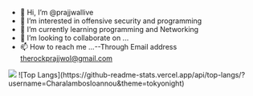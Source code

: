 - 👋 Hi, I’m @prajjwallive
- 👀 I’m interested in offensive security and programming
- 🌱 I’m currently learning programming and Networking
- 💞️ I’m looking to collaborate on ...
- 📫 How to reach me ...--Through Email address therockprajjwol@gmail.com
<img src="https://github-readme-stats.vercel.app/api?username=prajjwallive&&show_icons=true&title_color=ffffff&icon_color=bb2acf&text_color=daf7dc&bg_color=151515">
![Top Langs](https://github-readme-stats.vercel.app/api/top-langs/?username=CharalambosIoannou&theme=tokyonight)

<!---
prajjwallive/prajjwallive is a ✨ special ✨ repository because its `README.md` (this file) appears on your GitHub profile.
You can click the Preview link to take a look at your changes.
--->
